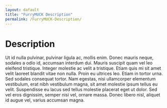 ```yaml
---
layout: dafault
title: "FurryMUCK Description"
permalink: /FurryMUCK-Description/
---
```


# Description
Ut id nulla pulvinar, pulvinar ligula ac, mollis enim. Donec mauris neque, sodales a odio id, accumsan interdum dui. Mauris suscipit quam vel leo eleifend tristique. Integer molestie ac velit a tristique. Etiam quis mi sit amet velit laoreet blandit vitae non nulla. Proin eu ultrices leo. Etiam in tortor urna. Sed sodales consequat tortor. Nam egestas, nisi ullamcorper elementum vestibulum, erat nibh vestibulum magna, sit amet molestie ipsum tellus eu velit. Suspendisse eu lacus sed tellus molestie placerat eget ut dolor. Sed vel eros dignissim, semper nisi vel, ornare massa. Donec libero nisl, aliquet id augue vel, varius accumsan magna.
